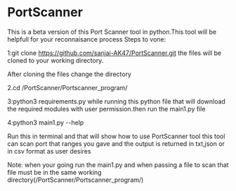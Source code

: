 # PortScanner
This is a beta version of this Port Scanner tool in python.This tool will be helpfull for your reconnaisance process
Steps to vone:

1:git clone https://github.com/sanjai-AK47/PortScanner.git
the files will be cloned to your working directory.

After cloning the files change the directory

2.cd /PortScanner/Portscanner_program/

3:python3 requirements.py
while running this python file that will download the required modules with user permission.then run the main1.py file 

4:python3 main1.py --help

Run this in terminal and that will show how to use PortScanner tool 
this tool can scan port that ranges you gave and the output is returned in txt,json or in csv format as user desires

Note:
when your going run the main1.py and when passing a file to scan that file must be in the same working  directory(/PortScanner/Portscanner_program/)
